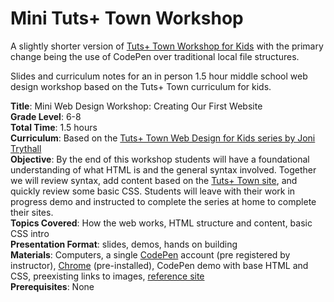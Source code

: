 # Mini Tuts+ Town Workshop
A slightly shorter version of [Tuts+ Town Workshop for Kids](https://github.com/jonitrythall/tutstownworkshop) with the primary change being the use of CodePen over traditional local file structures. 

Slides and curriculum notes for an in person 1.5 hour middle school web design workshop based on the Tuts+ Town curriculum for kids.

**Title**: Mini Web Design Workshop: Creating Our First Website<br>
**Grade Level**: 6-8<br>
**Total Time**: 1.5 hours<br>
**Curriculum**: Based on the [Tuts+ Town Web Design for Kids
series by Joni Trythall](https://webdesign.tutsplus.com/series/web-design-for-kids--cms-823)<br>
**Objective**: By the end of this workshop students will have a foundational understanding of what HTML is and the general syntax involved. Together we will review syntax, add content based on the [Tuts+ Town site](http://tutsplustown.com/), and quickly review some basic CSS. Students will leave with their work in progress demo and instructed to complete the series at home to complete their sites.<br>
**Topics Covered**: How the web works, HTML structure and content, basic CSS intro<br>
**Presentation Format**: slides, demos, hands on building<br>
**Materials**: Computers, a single [CodePen](http://codepen.io/) account (pre registered by instructor), [Chrome](https://www.google.com/intl/en/chrome/browser/desktop/index.html#brand=CHMB&utm_campaign=en&utm_source=en-ha-na-us-sk&utm_medium=ha) (pre-installed), CodePen demo with base HTML and CSS, preexisting links to images, [reference site](http://tutsplustown.com/reference)<br>
**Prerequisites**: None
